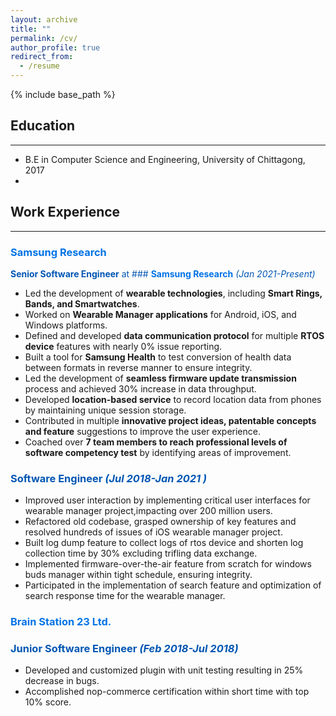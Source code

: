 ```yaml
---
layout: archive
title: ""
permalink: /cv/
author_profile: true
redirect_from:
  - /resume
---
```

{% include base_path %}
## Education
---
* B.E in Computer Science and Engineering, University of Chittagong, 2017
* 
## Work Experience
---
### <span style="color: #0073e6;">**Samsung Research**  </span>
<span style="color:  #0056b3;">**Senior Software Engineer** at ### <span style="color: #0073e6;">**Samsung Research**  </span> *(Jan 2021-Present)* </span>
- Led the development of **wearable technologies**, including **Smart Rings, Bands, and Smartwatches**.
- Worked on **Wearable Manager applications** for Android, iOS, and Windows platforms.
- Defined and developed **data communication protocol** for multiple **RTOS device** features with nearly 0% issue reporting.
- Built a tool for **Samsung Health** to test conversion of health data between formats in reverse manner to ensure integrity.
- Led the development of **seamless firmware update transmission** process and achieved 30% increase in data throughput.
- Developed **location-based service** to record location data from phones by maintaining unique session storage.
- Contributed in multiple **innovative project ideas, patentable concepts and feature** suggestions to improve the user experience.
- Coached over **7 team members to reach professional levels of software competency test** by identifying areas of improvement.

### <span style="color:  #0056b3;">Software Engineer *(Jul 2018-Jan 2021 )* </span>
- Improved user interaction by implementing critical user interfaces for wearable manager project,impacting over 200 million users.
- Refactored old codebase, grasped ownership of key features and resolved hundreds of issues of iOS wearable manager project.
- Built log dump feature to collect logs of rtos device and shorten log collection time by 30% excluding trifling data exchange.
- Implemented firmware-over-the-air feature from scratch for windows buds manager within tight schedule, ensuring integrity.
- Participated in the implementation of search feature and optimization of search response time for the wearable manager.

### <span style="color: #0073e6;"> **Brain Station 23 Ltd.** </span>
### <span style="color:  #0056b3;">Junior Software Engineer *(Feb 2018-Jul 2018)*</span>
- Developed and customized plugin with unit testing resulting in 25% decrease in bugs.
- Accomplished nop-commerce certification within short time with top 10% score.
